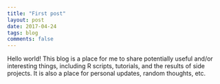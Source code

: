 ```yaml
---
title: "First post"
layout: post
date: 2017-04-24
tags: blog
comments: false
---
```


Hello world! This blog is a place for me to share potentially useful and/or interesting things, including R scripts, tutorials, and the results of side projects. It is also a place for personal updates, random thoughts, etc. 



